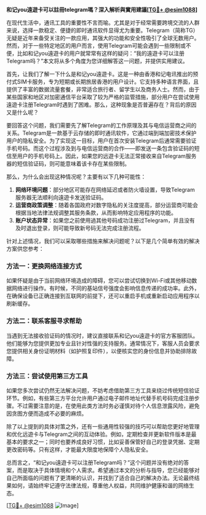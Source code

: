 **和记you遠遊卡可以註冊telegram嗎？深入解析與實用建議[[TG💪+ @esim1088](https://t.me/s/esim1088)]**

在现代生活中，通讯工具的重要性不言而喻。尤其是对于经常需要跨境交流的人群来说，选择一款稳定、便捷的即时通讯软件显得尤为重要。Telegram（简称TG）无疑是近年来备受关注的一款应用，其强大的功能和安全性吸引了全球无数用户。然而，对于一些特定地区的用户而言，使用Telegram可能会遇到一些限制或不便，比如和记you遠遊卡的用户就常常有这样的疑问：“我的遠遊卡可以注册Telegram吗？”本文将从多个角度为您详细解答这一问题，并提供实用建议。

首先，让我们了解一下什么是和记you遠遊卡。这是一种由香港和记电讯推出的预付式SIM卡服务，专为短期或长期旅居香港的用户设计。它支持多种语言界面，且提供了丰富的数据流量套餐，非常适合旅行者、留学生以及商务人士。然而，由于某些国家和地区对加密通信平台采取了较为严格的监管措施，部分用户在尝试使用遠遊卡注册Telegram时遇到了困难。那么，这种现象是否普遍存在？背后的原因又是什么呢？

要回答这个问题，我们需要先了解Telegram的工作原理及其与电信运营商之间的关系。Telegram是一款基于云存储的即时通讯软件，它通过端到端加密技术保护用户的隐私安全。为了实现这一目标，用户在首次安装Telegram后通常需要验证手机号码。而这个过程涉及到与电信运营商的合作——即发送一条包含验证码的短信至用户的手机号码上。因此，如果您的远遊卡无法正常接收来自Telegram服务器的短信验证码，则可能意味着该卡存在某些限制。

那么，为什么会出现这种情况呢？主要有以下几种可能性：
1. **网络环境问题**：部分地区可能存在网络延迟或者防火墙设置，导致Telegram服务器无法顺利向遠遊卡发送验证码。
2. **运营商政策调整**：随着各国政府对数字隐私的关注度提高，部分运营商可能会根据当地法律法规调整其服务条款，从而影响特定应用程序的功能。
3. **账户状态异常**：如果您之前使用過其他号码成功注册过Telegram，并且没有及时退出登录，则可能导致新号码无法完成注册流程。

针对上述情况，我们可以采取哪些措施来解决问题呢？以下是几个简单有效的解决方案供您参考：

### 方法一：更换网络连接方式
如果怀疑是由于当前网络环境造成的障碍，您可以尝试切换到Wi-Fi或其他移动数据网络进行操作。有时候，不同的基站信号强度会影响信息传递的成功率。此外，在确保设备已正确连接到互联网的前提下，还可以重启手机或重新启动应用程序以刷新缓存。

### 方法二：联系客服寻求帮助
当遇到无法接收验证码的情况时，建议直接联系和记you遠遊卡的官方客服团队。他们能够为您提供更加专业且针对性强的支持服务。通常情况下，客服人员会要求您提供相关身份证明材料（如护照复印件），以便核实您的身份信息并协助排除故障。

### 方法三：尝试使用第三方工具
如果您多次尝试仍然无法解决问题，不妨考虑借助第三方工具来绕过传统短信验证环节。例如，有些第三方平台允许用户通过电子邮件地址代替手机号码完成注册步骤。不过需要注意的是，在使用此类方法时务必谨慎对待个人信息泄露风险，避免因贪图方便而造成不必要的麻烦。

除了以上提到的具体对策之外，还有一些通用性较强的技巧可以帮助您更好地管理和优化远遊卡与Telegram之间的互动体验。例如，定期检查并更新软件版本是最基本的要求之一；同时也要养成良好习惯，比如妥善保管好自己的登录凭据、定期更改密码等。只有这样，才能最大限度地保障个人隐私安全。

总而言之，“和记you遠遊卡可以注册Telegram吗？”这个问题并没有绝对的答案，而是取决于具体情境和个人需求。希望通过本文的分析与指导，您已经能够对自己所面临的问题有了更清晰的认识，并找到了适合自己的解决办法。无论最终结果如何，请始终牢记遵守法律法规，尊重他人权益，共同维护健康和谐的网络生态。

[[TG💪+ @esim1088](https://t.me/s/esim1088) ![Image](https://i.postimg.cc/4NQfJmqS/Snipaste-2025-05-13-00-14-12.png)]